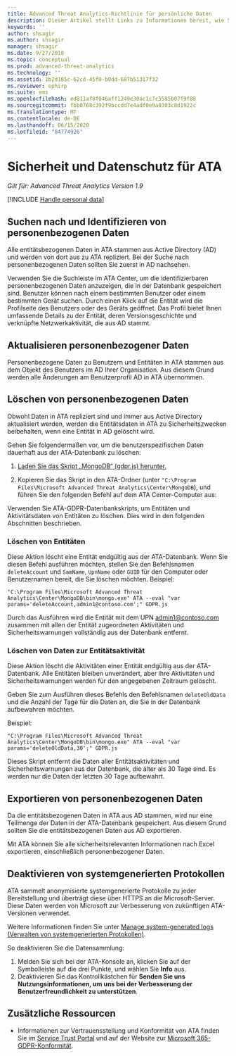 ```yaml
---
title: Advanced Threat Analytics-Richtlinie für persönliche Daten
description: Dieser Artikel stellt Links zu Informationen bereit, wie Sie private Informationen und personenbezogene Daten aus ATA löschen.
keywords: ''
author: shsagir
ms.author: shsagir
manager: shsagir
ms.date: 9/27/2018
ms.topic: conceptual
ms.prod: advanced-threat-analytics
ms.technology: ''
ms.assetid: 1b2d185c-62cd-45f0-b0dd-687b51317f32
ms.reviewer: ophirp
ms.suite: ems
ms.openlocfilehash: ed811af8f046aff1249e30ac1c7c5585b07f9f88
ms.sourcegitcommit: fbb0768c392f9bccdd7e4adf0e9a0303c8d1922c
ms.translationtype: MT
ms.contentlocale: de-DE
ms.lasthandoff: 06/15/2020
ms.locfileid: "84774926"
---
```

# <a name="ata-data-security-and-privacy"></a>Sicherheit und Datenschutz für ATA

*Gilt für: Advanced Threat Analytics Version 1.9*

[!INCLUDE [Handle personal data](../includes/gdpr-intro-sentence.md)]

## <a name="searching-for-and-identifying-personal-data"></a>Suchen nach und Identifizieren von personenbezogenen Daten 

Alle entitätsbezogenen Daten in ATA stammen aus Active Directory (AD) und werden von dort aus zu ATA repliziert. Bei der Suche nach personenbezogenen Daten sollten Sie zuerst in AD nachsehen. 

Verwenden Sie die Suchleiste im ATA Center, um die identifizierbaren personenbezogenen Daten anzuzeigen, die in der Datenbank gespeichert sind. Benutzer können nach einem bestimmten Benutzer oder einem bestimmten Gerät suchen. Durch einen Klick auf die Entität wird die Profilseite des Benutzers oder des Geräts geöffnet. Das Profil bietet Ihnen umfassende Details zu der Entität, deren Versionsgeschichte und verknüpfte Netzwerkaktivität, die aus AD stammt. 

## <a name="updating-personal-data"></a>Aktualisieren personenbezogener Daten 

Personenbezogene Daten zu Benutzern und Entitäten in ATA stammen aus dem Objekt des Benutzers im AD Ihrer Organisation. Aus diesem Grund werden alle Änderungen am Benutzerprofil AD in ATA übernommen. 

## <a name="deleting-personal-data"></a>Löschen von personenbezogenen Daten 

Obwohl Daten in ATA repliziert sind und immer aus Active Directory aktualisiert werden, werden die Entitätsdaten in ATA zu Sicherheitszwecken beibehalten, wenn eine Entität in AD gelöscht wird. 

Gehen Sie folgendermaßen vor, um die benutzerspezifischen Daten dauerhaft aus der ATA-Datenbank zu löschen: 

1. [Laden Sie das Skript „MongoDB“ (gdpr.js) herunter.](https://aka.ms/ata-gdpr-script)  

2. Kopieren Sie das Skript in den ATA-Ordner (unter `"C:\Program Files\Microsoft Advanced Threat Analytics\Center\MongoDB`), und führen Sie den folgenden Befehl auf dem ATA Center-Computer aus: 

Verwenden Sie ATA-GDPR-Datenbankskripts, um Entitäten und Aktivitätsdaten von Entitäten zu löschen. Dies wird in den folgenden Abschnitten beschrieben.

### <a name="delete-entities"></a>Löschen von Entitäten

Diese Aktion löscht eine Entität endgültig aus der ATA-Datenbank. Wenn Sie diesen Befehl ausführen möchten, stellen Sie den Befehlsnamen `deleteAccount` und `SamName`, `UpnName` oder `GUID` für den Computer oder Benutzernamen bereit, die Sie löschen möchten. Beispiel: 

`"C:\Program Files\Microsoft Advanced Threat Analytics\Center\MongoDB\bin\mongo.exe" ATA --eval "var params='deleteAccount,admin1@contoso.com';" GDPR.js`

Durch das Ausführen wird die Entität mit dem UPN admin1@contoso.com zusammen mit allen der Entität zugeordneten Aktivitäten und Sicherheitswarnungen vollständig aus der Datenbank entfernt. 

### <a name="delete-entity-activity-data"></a>Löschen von Daten zur Entitätsaktivität

Diese Aktion löscht die Aktivitäten einer Entität endgültig aus der ATA-Datenbank. Alle Entitäten bleiben unverändert, aber ihre Aktivitäten und Sicherheitswarnungen werden für den angegebenen Zeitraum gelöscht. 

Geben Sie zum Ausführen dieses Befehls den Befehlsnamen `deleteOldData` und die Anzahl der Tage für die Daten an, die Sie in der Datenbank aufbewahren möchten. 

Beispiel: 

`"C:\Program Files\Microsoft Advanced Threat Analytics\Center\MongoDB\bin\mongo.exe" ATA --eval "var params='deleteOldData,30';" GDPR.js`

Dieses Skript entfernt die Daten aller Entitätsaktivitäten und Sicherheitswarnungen aus der Datenbank, die älter als 30 Tage sind. Es werden nur die Daten der letzten 30 Tage aufbewahrt.

## <a name="exporting-personal-data"></a>Exportieren von personenbezogenen Daten 

Da die entitätsbezogenen Daten in ATA aus AD stammen, wird nur eine Teilmenge der Daten in der ATA-Datenbank gespeichert. Aus diesem Grund sollten Sie die entitätsbezogenen Daten aus AD exportieren. 

Mit ATA können Sie alle sicherheitsrelevanten Informationen nach Excel exportieren, einschließlich personenbezogener Daten. 

 
## <a name="opt-out-of-system-generated-logs"></a>Deaktivieren von systemgenerierten Protokollen 

ATA sammelt anonymisierte systemgenerierte Protokolle zu jeder Bereitstellung und überträgt diese über HTTPS an die Microsoft-Server. Diese Daten werden von Microsoft zur Verbesserung von zukünftigen ATA-Versionen verwendet. 

Weitere Informationen finden Sie unter [Manage system-generated logs (Verwalten von systemgenerierten Protokollen)](manage-telemetry-settings.md).

So deaktivieren Sie die Datensammlung:

1. Melden Sie sich bei der ATA-Konsole an, klicken Sie auf der Symbolleiste auf die drei Punkte, und wählen Sie **Info** aus. 
2. Deaktivieren Sie das Kontrollkästchen für **Senden Sie uns Nutzungsinformationen, um uns bei der Verbesserung der Benutzerfreundlichkeit zu unterstützen**. 

## <a name="additional-resources"></a>Zusätzliche Ressourcen

- Informationen zur Vertrauensstellung und Konformität von ATA finden Sie im [Service Trust Portal](https://servicetrust.microsoft.com/ViewPage/GDPRGetStarted) und auf der Website zur [Microsoft 365-GDPR-Konformität](https://docs.microsoft.com/microsoft-365/compliance/compliance-solutions-overview).
